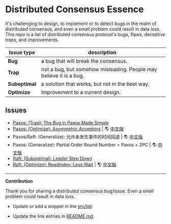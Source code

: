 # Distributed Consensus Essence

It's challenging to design, to implement or to detect bugs in the realm of distributed consensus, and even
a small problem could result in data loss.
This repo is a list of distributed consensus protocol's bugs, flaws, deceptive traps, and improvements.

|  Issue type    | description                                                        |
|  ---           | ---                                                                |
| **Bug**        | a bug that will break the consensus.                               |
| **Trap**       | not a bug, but somehow misleading. People may believe it is a bug. |
| **Suboptimal** | a solution that works, but not in the best way.                    |
| **Optimize**   | Improvement to a current design.                                   |

## Issues

- [Paxos: (Trap): The Bug in Paxos Made Simple](src/list/classic-paxos-forget-decided-value.md)
- [Paxos: (Optimize): Asymmetric Acceptors](src/list/asymmetric-paxos.md) | 🌎 [中文版](src/cn-list/asymmetric-paxos.md)
- Paxos/Raft: (Generalize): 允许未发生事件的时间回退 | 🌎 [中文版](src/cn-list/paxos-revert-rnd.md)
- Paxos: (Generalize): Partial Order Round Number = Paxos + 2PC | 🌎 [中文版](src/cn-list/paxos-partial-order-rnd.md)
- [Raft: (Suboptimal): Leader Step Down](src/list/raft-leader-step-down.md)
- [Raft: (Optimize): ReadIndex: Less Wait](src/list/raft-read-index/raft-read-index.md) | 🌎 [中文版](src/list/raft-read-index/raft-read-index.cn.md)


---

**Contribution**

Thank you for sharing a distributed consensus bug/issue.
Even a small problem could result in data loss.

- Update or add a snippet in the [src/list](src/list).

- Update the link entries in [README.md](README.md).
